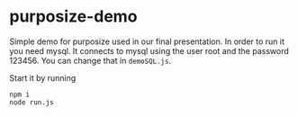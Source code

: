 # purposize-demo
Simple demo for purposize used in our final presentation. In order to run it you need mysql. It connects to mysql using the user root and the password 123456. You can change that in `demoSQL.js`.

Start it by running
```
npm i
node run.js
```
